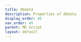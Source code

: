 ```yaml
---
title: dbdata
description: Properties of dbdata
display_order: 45
nav_order: 45
parent: MD Script
layout: default
---
```



